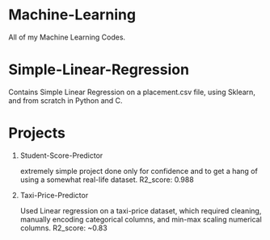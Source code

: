 # Machine-Learning
 All of my Machine Learning Codes.

# Simple-Linear-Regression
 Contains Simple Linear Regression on a placement.csv file, using Sklearn, and from scratch in Python and C.

# Projects
 1. Student-Score-Predictor

    extremely simple project done only for confidence and to get a hang of using a somewhat real-life dataset.
    R2_score: 0.988

 2. Taxi-Price-Predictor

    Used Linear regression on a taxi-price dataset, which required cleaning, manually encoding categorical columns, and min-max scaling numerical columns.
    R2_score: ~0.83
